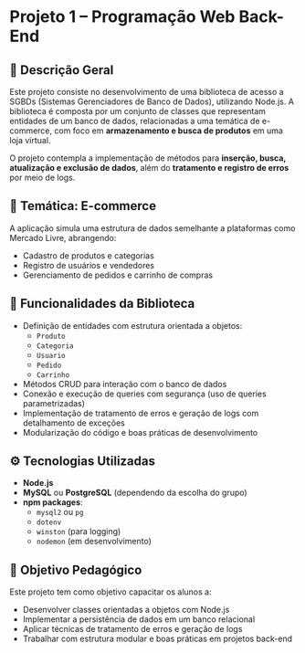 # Projeto 1 – Programação Web Back-End

## 🧾 Descrição Geral

Este projeto consiste no desenvolvimento de uma biblioteca de acesso a SGBDs (Sistemas Gerenciadores de Banco de Dados), utilizando Node.js. A biblioteca é composta por um conjunto de classes que representam entidades de um banco de dados, relacionadas a uma temática de e-commerce, com foco em **armazenamento e busca de produtos** em uma loja virtual.

O projeto contempla a implementação de métodos para **inserção, busca, atualização e exclusão de dados**, além do **tratamento e registro de erros** por meio de logs.

## 🛒 Temática: E-commerce

A aplicação simula uma estrutura de dados semelhante a plataformas como Mercado Livre, abrangendo:

- Cadastro de produtos e categorias
- Registro de usuários e vendedores
- Gerenciamento de pedidos e carrinho de compras

## 🧩 Funcionalidades da Biblioteca

- Definição de entidades com estrutura orientada a objetos:
  - `Produto`
  - `Categoria`
  - `Usuario`
  - `Pedido`
  - `Carrinho`
- Métodos CRUD para interação com o banco de dados
- Conexão e execução de queries com segurança (uso de queries parametrizadas)
- Implementação de tratamento de erros e geração de logs com detalhamento de exceções
- Modularização do código e boas práticas de desenvolvimento

## ⚙️ Tecnologias Utilizadas

- **Node.js**
- **MySQL** ou **PostgreSQL** (dependendo da escolha do grupo)
- **npm packages**:
  - `mysql2` ou `pg`
  - `dotenv`
  - `winston` (para logging)
  - `nodemon` (em desenvolvimento)

## 🎯 Objetivo Pedagógico

Este projeto tem como objetivo capacitar os alunos a:

- Desenvolver classes orientadas a objetos com Node.js
- Implementar a persistência de dados em um banco relacional
- Aplicar técnicas de tratamento de erros e geração de logs
- Trabalhar com estrutura modular e boas práticas em projetos back-end

